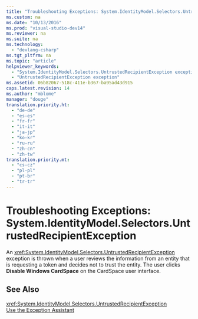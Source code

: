 ```yaml
---
title: "Troubleshooting Exceptions: System.IdentityModel.Selectors.UntrustedRecipientException"
ms.custom: na
ms.date: "10/13/2016"
ms.prod: "visual-studio-dev14"
ms.reviewer: na
ms.suite: na
ms.technology: 
  - "devlang-csharp"
ms.tgt_pltfrm: na
ms.topic: "article"
helpviewer_keywords: 
  - "System.IdentityModel.Selectors.UntrustedRecipientException exception"
  - "UntrustedRecipientException exception"
ms.assetid: 06b82067-518c-411e-b367-ba95ad43d915
caps.latest.revision: 14
ms.author: "mblome"
manager: "douge"
translation.priority.ht: 
  - "de-de"
  - "es-es"
  - "fr-fr"
  - "it-it"
  - "ja-jp"
  - "ko-kr"
  - "ru-ru"
  - "zh-cn"
  - "zh-tw"
translation.priority.mt: 
  - "cs-cz"
  - "pl-pl"
  - "pt-br"
  - "tr-tr"
---
```

# Troubleshooting Exceptions: System.IdentityModel.Selectors.UntrustedRecipientException
An <xref:System.IdentityModel.Selectors.UntrustedRecipientException> exception is thrown when a user reviews the information from an entity that is requesting a token and decides not to trust the entity. The user clicks **Disable Windows CardSpace** on the CardSpace user interface.  
  
## See Also  
 <xref:System.IdentityModel.Selectors.UntrustedRecipientException>   
 [Use the Exception Assistant](../Topic/How%20to:%20Use%20the%20Exception%20Assistant.md)